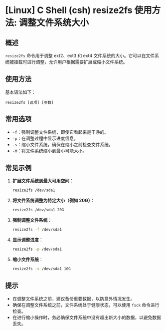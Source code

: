# [Linux] C Shell (csh) resize2fs 使用方法: 调整文件系统大小

## 概述
`resize2fs` 命令用于调整 ext2、ext3 和 ext4 文件系统的大小。它可以在文件系统被挂载时进行调整，允许用户根据需要扩展或缩小文件系统。

## 使用方法
基本语法如下：
```
resize2fs [选项] [参数]
```

## 常用选项
- `-f`：强制调整文件系统，即使它看起来是干净的。
- `-p`：在调整过程中显示进度信息。
- `-s`：缩小文件系统，确保在缩小之前检查文件系统。
- `-M`：将文件系统缩小到最小可能大小。

## 常见示例
1. **扩展文件系统到最大可用空间**：
   ```bash
   resize2fs /dev/sda1
   ```

2. **将文件系统调整为特定大小（例如 20G）**：
   ```bash
   resize2fs /dev/sda1 20G
   ```

3. **强制调整文件系统**：
   ```bash
   resize2fs -f /dev/sda1
   ```

4. **显示调整进度**：
   ```bash
   resize2fs -p /dev/sda1
   ```

5. **缩小文件系统**：
   ```bash
   resize2fs -s /dev/sda1 10G
   ```

## 提示
- 在调整文件系统之前，建议备份重要数据，以防意外情况发生。
- 确保在调整文件系统之前，文件系统处于健康状态，可以使用 `fsck` 命令进行检查。
- 在进行缩小操作时，务必确保文件系统中没有超出新大小的数据，以避免数据丢失。